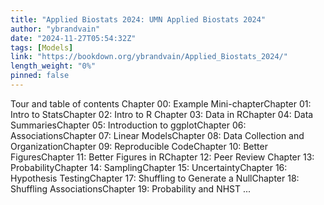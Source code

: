 ```yaml
---
title: "Applied Biostats 2024: UMN Applied Biostats 2024"
author: "ybrandvain"
date: "2024-11-27T05:54:32Z"
tags: [Models]
link: "https://bookdown.org/ybrandvain/Applied_Biostats_2024/"
length_weight: "0%"
pinned: false
---
```


Tour and table of contents Chapter 00: Example Mini-chapterChapter 01: Intro to StatsChapter 02: Intro to R Chapter 03: Data in RChapter 04: Data SummariesChapter 05: Introduction to ggplotChapter 06: AssociationsChapter 07: Linear ModelsChapter 08: Data Collection and OrganizationChapter 09: Reproducible CodeChapter 10: Better FiguresChapter 11: Better Figures in RChapter 12: Peer Review Chapter 13: ProbabilityChapter 14: SamplingChapter 15: UncertaintyChapter 16: Hypothesis TestingChapter 17: Shuffling to Generate a NullChapter 18: Shuffling AssociationsChapter 19: Probability and NHST ...
